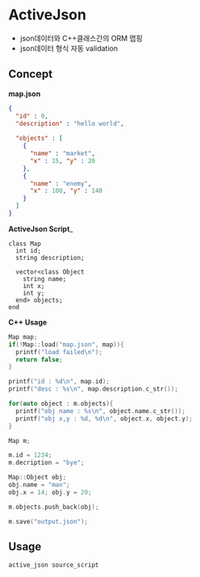 ActiveJson
==========

* json데이터와 C++클래스간의 ORM 맵핑
* json데이터 형식 자동 validation

Concept
----
__map.json__
```JSON
{
  "id" : 0,
  "description" : "hello world",
  
  "objects" : [
    {
      "name" : "market",
      "x" : 15, "y" : 20
    },
    {
      "name" : "enemy",
      "x" : 100, "y" : 140
    }
  ]
}
```
__ActiveJson Script___
```
class Map
  int id;
  string description;
  
  vector<class Object
    string name;
    int x;
    int y;
  end> objects;
end
```
__C++ Usage__
```C++
Map map;
if(!Map::load("map.json", map)){
  printf("load failed\n");
  return false;
}

printf("id : %d\n", map.id);
printf("desc : %s\n", map.description.c_str());

for(auto object : m.objects){
  printf("obj name : %s\n", object.name.c_str());
  printf("obj x,y : %d, %d\n", object.x, object.y);
}
```
```C++
Map m;

m.id = 1234;
m.decription = "bye";

Map::Object obj;
obj.name = "man";
obj.x = 14; obj.y = 20;

m.objects.push_back(obj);

m.save("output.json");
```

Usage
----
```
active_json source_script
```
